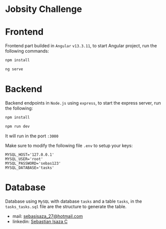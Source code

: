 # Jobsity Challenge

# Frontend

Frontend part builded in `Angular` `v13.3.11`, to start Angular project, run the following commands:

```bash
npm install
```

```bash
ng serve
```

# Backend

Backend endpoints in `Node.js` using `express`, to start the express server, run the following:

```bash
npm install
```

```bash
npm run dev
```

It will run in the port `:3000`

Make sure to modify the following file `.env` to setup your keys:

```
MYSQL_HOST='127.0.0.1'
MYSQL_USER='root'
MYSQL_PASSWORD='sebas123'
MYSQL_DATABASE='tasks'
```

# Database

Database using `MySQL` with database `tasks` and a table `tasks`, in the `tasks_tasks.sql`
file are the structure to generate the table.

- mail: sebasisaza_27@hotmail.com
- linkedin: [Sebastian Isaza C](https://www.linkedin.com/in/sebastian-isaza/)
